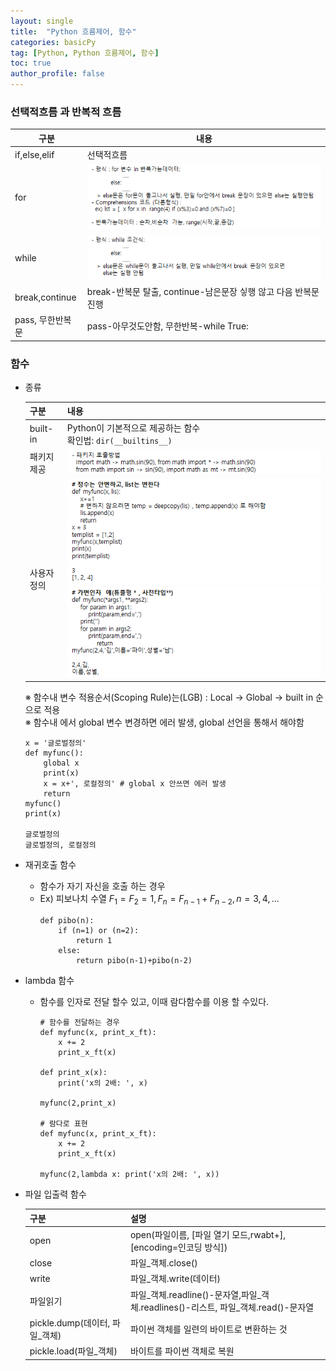 ```yaml
---
layout: single
title:  "Python 흐름제어, 함수"
categories: basicPy
tag: [Python, Python 흐름제어, 함수]
toc: true
author_profile: false
---
```


### 선택적흐름 과 반복적 흐름

|구분|내용|
|-|-|
|if,else,elif|선택적흐름|
|for|<img src="../../images/2022-03-13-basicPy-3/pic-1.png">|
|while|<img src="../../images/2022-03-13-basicPy-3/pic-2.png">|
|break,continue|break-반복문 탈출, continue-남은문장 싷행 않고 다음 반복문 진행|
|pass, 무한반복문|pass-아무것도안함, 무한반복-while True: |


### 함수

* 종류

    |구분|내용|
    |-|-|
    |built-in|Python이 기본적으로 제공하는 함수<br>확인법: ```dir(__builtins__)``` |
    |패키지제공|<img src="../../images/2022-03-13-basicPy-3/pic-3.png">|
    |사용자정의|<img src="../../images/2022-03-13-basicPy-3/pic-4.png"><img src="../../images/2022-03-13-basicPy-3/pic-5.png">|

    ※ 함수내 변수 적용순서(Scoping Rule)는(LGB) : Local -> Global -> built in 순으로 적용<br>
    ※ 함수내 에서 global 변수 변경하면 에러 발생, global 선언을 통해서 해야함
    ```{python}
    x = '글로벌정의'
    def myfunc():
        global x
        print(x)
        x = x+', 로컬정의' # global x 안쓰면 에러 발생
        return
    myfunc()
    print(x)

    글로벌정의
    글로벌정의, 로컬정의
    ```

* 재귀호출 함수
  * 함수가 자기 자신을 호출 하는 경우
  * Ex) 피보나치 수열 $F_{1} = F_{2} = 1, F_{n} = F_{n-1}+F_{n-2} , n=3,4,...$
    ```{python}
    def pibo(n):
        if (n=1) or (n=2):
            return 1
        else:
            return pibo(n-1)+pibo(n-2)
    ```

* lambda 함수
  * 함수를 인자로 전달 할수 있고, 이때 람다함수를 이용 할 수있다.
    ```{python}
    # 함수를 전달하는 경우
    def myfunc(x, print_x_ft):
        x += 2
        print_x_ft(x)

    def print_x(x):
        print('x의 2배: ', x)

    myfunc(2,print_x)

    # 람다로 표현
    def myfunc(x, print_x_ft):
        x += 2
        print_x_ft(x)

    myfunc(2,lambda x: print('x의 2배: ', x))
    ```

* 파일 입출력 함수
  
  |구분|설명|
  |-|-|
  |open|open(파일이름, [파일 열기 모드,rwabt+], [encoding=인코딩 방식])|  
  |close|파일_객체.close()|  
  |write|파일_객체.write(데이터)|
  |파일읽기|파일_객체.readline()-문자열,파일_객체.readlines()-리스트, 파일_객체.read()-문자열 |
  |pickle.dump(데이터, 파일_객체)|파이썬 객체를 일련의 바이트로 변환하는 것|
  |pickle.load(파일_객체)|바이트를 파이썬 객체로 복원|